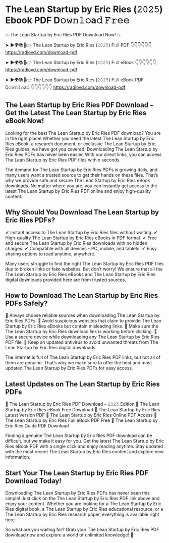 # The Lean Startup by Eric Ries (𝟸𝟶𝟸𝟻) Ebook PDF D𝚘𝚠𝚗𝚕𝚘a𝚍 𝙵𝚛𝚎𝚎

💥 The Lean Startup by Eric Ries PDF Download Now! 💥

➤ ►🌍📚📱👉 The Lean Startup by Eric Ries (𝟸𝟶𝟸𝟻) F𝚞ll PDF 👇👇👇👇👇👇
https://radiovd.com/download-pdf

➤ ►🌍📚📱👉 The Lean Startup by Eric Ries (𝟸𝟶𝟸𝟻) F𝚞ll eBook 👇👇👇👇👇👇
https://radiovd.com/download-pdf

➤ ►🌍📚📱👉 The Lean Startup by Eric Ries (𝟸𝟶𝟸𝟻) F𝚞ll eBook PDF D𝚘𝚠𝚗𝚕𝚘a𝚍 👇👇👇👇👇👇
https://radiovd.com/download-pdf

## The Lean Startup by Eric Ries PDF Download – Get the Latest The Lean Startup by Eric Ries eBook Now!

Looking for the best The Lean Startup by Eric Ries PDF download? You are in the right place! Whether you need the latest The Lean Startup by Eric Ries eBook, a research document, or exclusive The Lean Startup by Eric Ries guides, we have got you covered. Downloading The Lean Startup by Eric Ries PDFs has never been easier. With our direct links, you can access The Lean Startup by Eric Ries PDF files within seconds.

The demand for The Lean Startup by Eric Ries PDFs is growing daily, and many users want a trusted source to get their hands on these files. That’s why we provide safe and secure The Lean Startup by Eric Ries eBook downloads. No matter where you are, you can instantly get access to the latest The Lean Startup by Eric Ries PDF online and enjoy high-quality content.

## Why Should You Download The Lean Startup by Eric Ries PDFs?

✔ Instant access to The Lean Startup by Eric Ries files without waiting.
✔ High-quality The Lean Startup by Eric Ries eBooks in PDF format.
✔ Free and secure The Lean Startup by Eric Ries downloads with no hidden charges.
✔ Compatible with all devices – PC, mobile, and tablets.
✔ Easy sharing options to read anytime, anywhere.

Many users struggle to find the right The Lean Startup by Eric Ries PDF files due to broken links or fake websites. But don’t worry! We ensure that all the The Lean Startup by Eric Ries eBooks and The Lean Startup by Eric Ries digital downloads provided here are from trusted sources.

## How to Download The Lean Startup by Eric Ries PDFs Safely?

📌 Always choose reliable sources when downloading The Lean Startup by Eric Ries PDFs.
📌 Avoid suspicious websites that claim to provide The Lean Startup by Eric Ries eBooks but contain misleading links.
📌 Make sure the The Lean Startup by Eric Ries download link is working before clicking.
📌 Use a secure device while downloading any The Lean Startup by Eric Ries PDF file.
📌 Keep an updated antivirus to avoid unwanted threats from The Lean Startup by Eric Ries digital downloads.

The internet is full of The Lean Startup by Eric Ries PDF links, but not all of them are genuine. That’s why we make sure to offer the best and most updated The Lean Startup by Eric Ries PDFs for easy access.

## Latest Updates on The Lean Startup by Eric Ries PDFs

🔹 The Lean Startup by Eric Ries PDF Download – 𝟸𝟶𝟸𝟻 Edition
🔹 The Lean Startup by Eric Ries eBook Free Download
🔹 The Lean Startup by Eric Ries Latest Version PDF
🔹 The Lean Startup by Eric Ries Online PDF Access
🔹 The Lean Startup by Eric Ries Full eBook PDF Free
🔹 The Lean Startup by Eric Ries Guide PDF Download

Finding a genuine The Lean Startup by Eric Ries PDF download can be difficult, but we make it easy for you. Get the latest The Lean Startup by Eric Ries eBook PDF with a single click and enjoy reading anytime. Stay updated with the most recent The Lean Startup by Eric Ries content and explore new information.

## Start Your The Lean Startup by Eric Ries PDF Download Today!

Downloading The Lean Startup by Eric Ries PDFs has never been this simple! Just click on the The Lean Startup by Eric Ries PDF link above and enjoy your content. Whether you are looking for a The Lean Startup by Eric Ries digital book, a The Lean Startup by Eric Ries educational resource, or a The Lean Startup by Eric Ries research paper, everything is available right here.

So what are you waiting for? Grab your The Lean Startup by Eric Ries PDF download now and explore a world of unlimited knowledge! 🚀